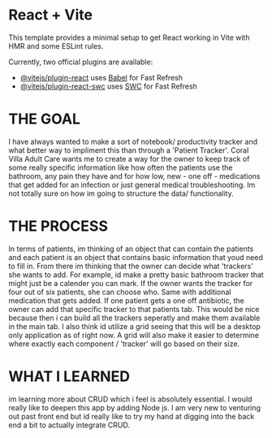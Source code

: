 # React + Vite

This template provides a minimal setup to get React working in Vite with HMR and some ESLint rules.

Currently, two official plugins are available:

- [@vitejs/plugin-react](https://github.com/vitejs/vite-plugin-react/blob/main/packages/plugin-react/README.md) uses [Babel](https://babeljs.io/) for Fast Refresh
- [@vitejs/plugin-react-swc](https://github.com/vitejs/vite-plugin-react-swc) uses [SWC](https://swc.rs/) for Fast Refresh


<h1>THE GOAL</h1>
I have always wanted to make a sort of notebook/ productivity tracker and what better way to impliment this than through a 'Patient Tracker'. Coral Villa Adult Care wants me to create a way for the owner to keep track of some really specific information like how often the patients use the bathroom, any pain they have and for how low, new - one off - medications that get added for an infection or just general medical troubleshooting. Im not totally sure on how im going to structure the data/ functionality. 


<h1>THE PROCESS</h1>
In terms of patients, im thinking of an object that can contain the patients and each patient is an object that contains basic information that youd need to fill in. From there im thinking that the owner can decide what 'trackers' she wants to add. For example, id make a pretty basic bathroom tracker that might just be a calender you can mark. If the owner wants the tracker for four out of six patients, she can choose who. Same with additional medication that gets added. If one patient gets a one off antibiotic, the owner can add that specific tracker to that patients tab. This would be nice because then i can build all the trackers seperatly and make them available in the main tab. I also think id utilize a grid seeing that this will be a desktop only application as of right now. A grid will also make it easier to determine where exactly each component / 'tracker' will go based on their size.


<h1>WHAT I LEARNED</h1>
im learning more about CRUD which i feel is absolutely essential. I would really like to deepen this app by adding Node js. I am very new to venturing out past front end but id really like to try my hand at digging into the back end a bit to actually integrate CRUD. 
